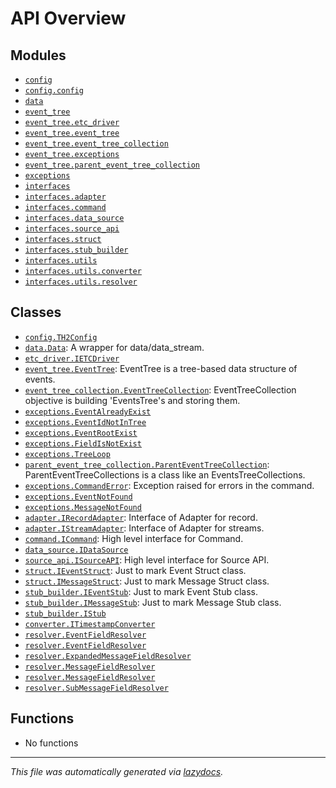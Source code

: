 <!-- markdownlint-disable -->

# API Overview

## Modules

- [`config`](./config.md#module-config)
- [`config.config`](./config.config.md#module-configconfig)
- [`data`](./data.md#module-data)
- [`event_tree`](./event_tree.md#module-event_tree)
- [`event_tree.etc_driver`](./event_tree.etc_driver.md#module-event_treeetc_driver)
- [`event_tree.event_tree`](./event_tree.event_tree.md#module-event_treeevent_tree)
- [`event_tree.event_tree_collection`](./event_tree.event_tree_collection.md#module-event_treeevent_tree_collection)
- [`event_tree.exceptions`](./event_tree.exceptions.md#module-event_treeexceptions)
- [`event_tree.parent_event_tree_collection`](./event_tree.parent_event_tree_collection.md#module-event_treeparent_event_tree_collection)
- [`exceptions`](./exceptions.md#module-exceptions)
- [`interfaces`](./interfaces.md#module-interfaces)
- [`interfaces.adapter`](./interfaces.adapter.md#module-interfacesadapter)
- [`interfaces.command`](./interfaces.command.md#module-interfacescommand)
- [`interfaces.data_source`](./interfaces.data_source.md#module-interfacesdata_source)
- [`interfaces.source_api`](./interfaces.source_api.md#module-interfacessource_api)
- [`interfaces.struct`](./interfaces.struct.md#module-interfacesstruct)
- [`interfaces.stub_builder`](./interfaces.stub_builder.md#module-interfacesstub_builder)
- [`interfaces.utils`](./interfaces.utils.md#module-interfacesutils)
- [`interfaces.utils.converter`](./interfaces.utils.converter.md#module-interfacesutilsconverter)
- [`interfaces.utils.resolver`](./interfaces.utils.resolver.md#module-interfacesutilsresolver)

## Classes

- [`config.TH2Config`](./config.config.md#class-th2config)
- [`data.Data`](./data.md#class-data): A wrapper for data/data_stream.
- [`etc_driver.IETCDriver`](./event_tree.etc_driver.md#class-ietcdriver)
- [`event_tree.EventTree`](./event_tree.event_tree.md#class-eventtree): EventTree is a tree-based data structure of events.
- [`event_tree_collection.EventTreeCollection`](./event_tree.event_tree_collection.md#class-eventtreecollection): EventTreeCollection objective is building 'EventsTree's and storing them.
- [`exceptions.EventAlreadyExist`](./event_tree.exceptions.md#class-eventalreadyexist)
- [`exceptions.EventIdNotInTree`](./event_tree.exceptions.md#class-eventidnotintree)
- [`exceptions.EventRootExist`](./event_tree.exceptions.md#class-eventrootexist)
- [`exceptions.FieldIsNotExist`](./event_tree.exceptions.md#class-fieldisnotexist)
- [`exceptions.TreeLoop`](./event_tree.exceptions.md#class-treeloop)
- [`parent_event_tree_collection.ParentEventTreeCollection`](./event_tree.parent_event_tree_collection.md#class-parenteventtreecollection): ParentEventTreeCollections is a class like an EventsTreeCollections.
- [`exceptions.CommandError`](./exceptions.md#class-commanderror): Exception raised for errors in the command.
- [`exceptions.EventNotFound`](./exceptions.md#class-eventnotfound)
- [`exceptions.MessageNotFound`](./exceptions.md#class-messagenotfound)
- [`adapter.IRecordAdapter`](./interfaces.adapter.md#class-irecordadapter): Interface of Adapter for record.
- [`adapter.IStreamAdapter`](./interfaces.adapter.md#class-istreamadapter): Interface of Adapter for streams.
- [`command.ICommand`](./interfaces.command.md#class-icommand): High level interface for Command.
- [`data_source.IDataSource`](./interfaces.data_source.md#class-idatasource)
- [`source_api.ISourceAPI`](./interfaces.source_api.md#class-isourceapi): High level interface for Source API.
- [`struct.IEventStruct`](./interfaces.struct.md#class-ieventstruct): Just to mark Event Struct class.
- [`struct.IMessageStruct`](./interfaces.struct.md#class-imessagestruct): Just to mark Message Struct class.
- [`stub_builder.IEventStub`](./interfaces.stub_builder.md#class-ieventstub): Just to mark Event Stub class.
- [`stub_builder.IMessageStub`](./interfaces.stub_builder.md#class-imessagestub): Just to mark Message Stub class.
- [`stub_builder.IStub`](./interfaces.stub_builder.md#class-istub)
- [`converter.ITimestampConverter`](./interfaces.utils.converter.md#class-itimestampconverter)
- [`resolver.EventFieldResolver`](./interfaces.utils.resolver.md#class-eventfieldresolver)
- [`resolver.EventFieldResolver`](./interfaces.utils.resolver.md#class-eventfieldresolver)
- [`resolver.ExpandedMessageFieldResolver`](./interfaces.utils.resolver.md#class-expandedmessagefieldresolver)
- [`resolver.MessageFieldResolver`](./interfaces.utils.resolver.md#class-messagefieldresolver)
- [`resolver.MessageFieldResolver`](./interfaces.utils.resolver.md#class-messagefieldresolver)
- [`resolver.SubMessageFieldResolver`](./interfaces.utils.resolver.md#class-submessagefieldresolver)

## Functions

- No functions


---

_This file was automatically generated via [lazydocs](https://github.com/ml-tooling/lazydocs)._
